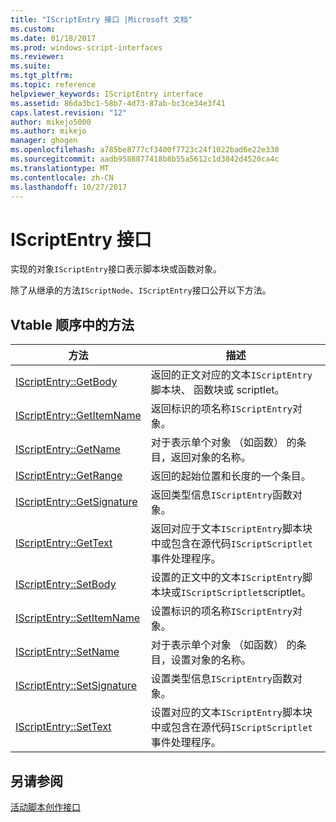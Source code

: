 ```yaml
---
title: "IScriptEntry 接口 |Microsoft 文档"
ms.custom: 
ms.date: 01/18/2017
ms.prod: windows-script-interfaces
ms.reviewer: 
ms.suite: 
ms.tgt_pltfrm: 
ms.topic: reference
helpviewer_keywords: IScriptEntry interface
ms.assetid: 86da3bc1-58b7-4d73-87ab-bc3ce34e3f41
caps.latest.revision: "12"
author: mikejo5000
ms.author: mikejo
manager: ghogen
ms.openlocfilehash: a785be8777cf3400f7723c24f1022bad6e22e330
ms.sourcegitcommit: aadb9588877418b8b55a5612c1d3842d4520ca4c
ms.translationtype: MT
ms.contentlocale: zh-CN
ms.lasthandoff: 10/27/2017
---
```

# <a name="iscriptentry-interface"></a>IScriptEntry 接口
实现的对象`IScriptEntry`接口表示脚本块或函数对象。  
  
 除了从继承的方法`IScriptNode`、`IScriptEntry`接口公开以下方法。  
  
## <a name="methods-in-vtable-order"></a>Vtable 顺序中的方法  
  
|方法|描述|  
|------------|-----------------|  
|[IScriptEntry::GetBody](../../winscript/reference/iscriptentry-getbody.md)|返回的正文对应的文本`IScriptEntry`脚本块、 函数块或 scriptlet。|  
|[IScriptEntry::GetItemName](../../winscript/reference/iscriptentry-getitemname.md)|返回标识的项名称`IScriptEntry`对象。|  
|[IScriptEntry::GetName](../../winscript/reference/iscriptentry-getname.md)|对于表示单个对象 （如函数） 的条目，返回对象的名称。|  
|[IScriptEntry::GetRange](../../winscript/reference/iscriptentry-getrange.md)|返回的起始位置和长度的一个条目。|  
|[IScriptEntry::GetSignature](../../winscript/reference/iscriptentry-getsignature.md)|返回类型信息`IScriptEntry`函数对象。|  
|[IScriptEntry::GetText](../../winscript/reference/iscriptentry-gettext.md)|返回对应于文本`IScriptEntry`脚本块中或包含在源代码`IScriptScriptlet`事件处理程序。|  
|[IScriptEntry::SetBody](../../winscript/reference/iscriptentry-setbody.md)|设置的正文中的文本`IScriptEntry`脚本块或`IScriptScriptlet`scriptlet。|  
|[IScriptEntry::SetItemName](../../winscript/reference/iscriptentry-setitemname.md)|设置标识的项名称`IScriptEntry`对象。|  
|[IScriptEntry::SetName](../../winscript/reference/iscriptentry-setname.md)|对于表示单个对象 （如函数） 的条目，设置对象的名称。|  
|[IScriptEntry::SetSignature](../../winscript/reference/iscriptentry-setsignature.md)|设置类型信息`IScriptEntry`函数对象。|  
|[IScriptEntry::SetText](../../winscript/reference/iscriptentry-settext.md)|设置对应的文本`IScriptEntry`脚本块中或包含在源代码`IScriptScriptlet`事件处理程序。|  
  
## <a name="see-also"></a>另请参阅  
 [活动脚本创作接口](../../winscript/reference/active-script-authoring-interfaces.md)